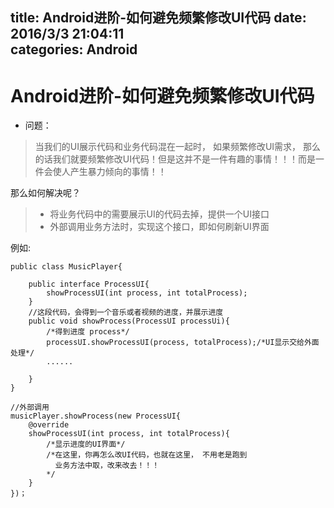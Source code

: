 title: Android进阶-如何避免频繁修改UI代码
date: 2016/3/3 21:04:11                
categories: Android
---
# Android进阶-如何避免频繁修改UI代码 #

- 问题：
> 当我们的UI展示代码和业务代码混在一起时， 如果频繁修改UI需求，
> 那么的话我们就要频繁修改UI代码！但是这并不是一件有趣的事情！！！而是一件会使人产生暴力倾向的事情！！

那么如何解决呢？
>- 将业务代码中的需要展示UI的代码去掉，提供一个UI接口
>- 外部调用业务方法时，实现这个接口，即如何刷新UI界面

例如:

	public class MusicPlayer{

		public interface ProcessUI{
			showProcessUI(int process, int totalProcess);
		}
		//这段代码，会得到一个音乐或者视频的进度，并展示进度
		public void showProcess(ProcessUI processUi){
			/*得到进度 process*/
			processUI.showProcessUI(process, totalProcess);/*UI显示交给外面处理*/
			......
						
		} 
	}

	//外部调用
	musicPlayer.showProcess(new ProcessUI{
		@override
		showProcessUI(int process, int totalProcess){
			/*显示进度的UI界面*/
			/*在这里，你再怎么改UI代码，也就在这里， 不用老是跑到
			  业务方法中取，改来改去！！！
			*/
		}
	})；
